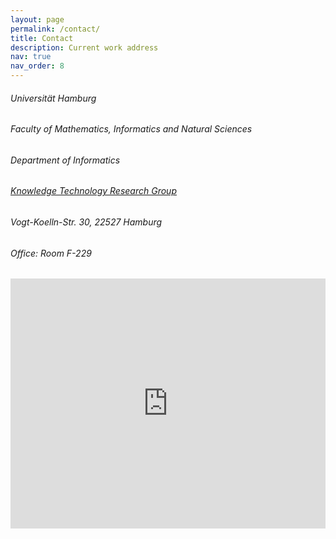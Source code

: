 ```yaml
---
layout: page
permalink: /contact/
title: Contact
description: Current work address
nav: true
nav_order: 8
---
```


<h6>Universität Hamburg</h6>
<h6>Faculty of Mathematics, Informatics and Natural Sciences</h6>
<h6>Department of Informatics</h6>
<h6><a href="https://www.inf.uni-hamburg.de/en/inst/ab/wtm/about.html">Knowledge Technology Research Group</a></h6>
<h6>Vogt-Koelln-Str. 30, 22527 Hamburg</h6>
<h6>Office: Room F-229</h6>

<div style="width: 100%"><iframe width="100%" height="400" frameborder="0" scrolling="no" marginheight="0" marginwidth="0" src="https://maps.google.com/maps?width=100%25&amp;height=400&amp;hl=en&amp;q=Vogt-Koelln-Str.%2030,%20Hamburg+(University%20of%20Hamburg)&amp;t=&amp;z=4&amp;ie=UTF8&amp;iwloc=B&amp;output=embed"><a href="https://www.gps.ie/sport-gps/">gps watches</a></iframe></div>
